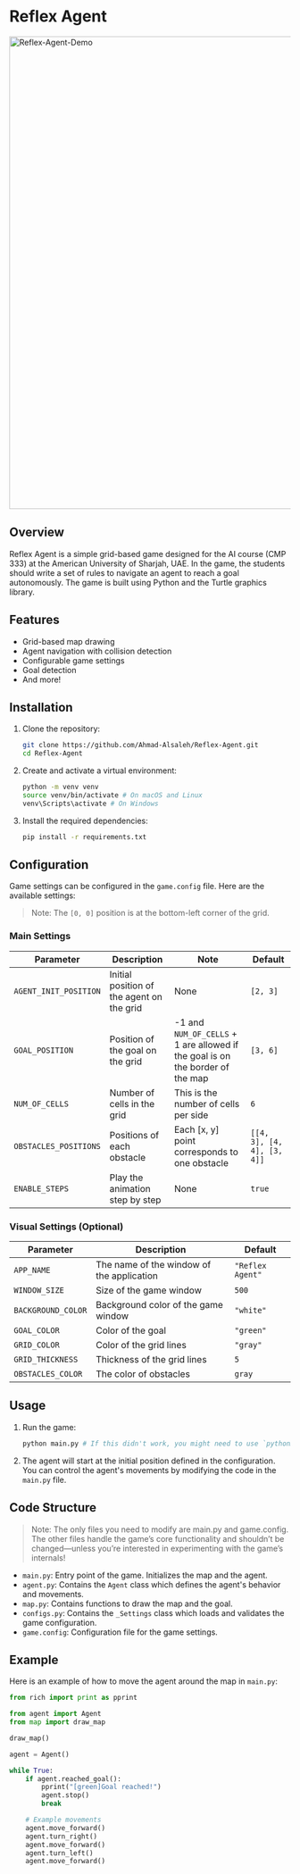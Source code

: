 # Reflex Agent

<img width="847" alt="Reflex-Agent-Demo" src="https://github.com/user-attachments/assets/4e597de8-0249-4e58-bc47-c2e1e2c91e80">

## Overview

Reflex Agent is a simple grid-based game designed for the AI course (CMP 333) at the American University of Sharjah, UAE. In the game, the students should write a set of rules to navigate an agent to reach a goal autonomously. The game is built using Python and the Turtle graphics library.

## Features

- Grid-based map drawing
- Agent navigation with collision detection
- Configurable game settings
- Goal detection
- And more!

## Installation

1. Clone the repository:

    ```sh
    git clone https://github.com/Ahmad-Alsaleh/Reflex-Agent.git
    cd Reflex-Agent
    ```

2. Create and activate a virtual environment:

    ```sh
    python -m venv venv
    source venv/bin/activate # On macOS and Linux
    venv\Scripts\activate # On Windows
    ```

3. Install the required dependencies:

    ```sh
    pip install -r requirements.txt
    ```

## Configuration

Game settings can be configured in the `game.config` file. Here are the available settings:

> Note: The `[0, 0]` position is at the bottom-left corner of the grid.

### Main Settings

| Parameter             | Description                               | Note                                                                          | Default                       |
|-----------------------|-------------------------------------------|-------------------------------------------------------------------------------|-------------------------------|
| `AGENT_INIT_POSITION` | Initial position of the agent on the grid | None                                                                          | `[2, 3]`                      |
| `GOAL_POSITION`       | Position of the goal on the grid          | -1 and `NUM_OF_CELLS` + 1 are allowed if the goal is on the border of the map | `[3, 6]`                      |
| `NUM_OF_CELLS`        | Number of cells in the grid               | This is the number of cells per side                                          | `6`                           |
| `OBSTACLES_POSITIONS` | Positions of each obstacle                | Each [x, y] point corresponds to one obstacle                                 | `[[4, 3], [4, 4], [3, 4]]`    |
| `ENABLE_STEPS`        | Play the animation step by step           | None                                                                          | `true`                        |

### Visual Settings (Optional)

| Parameter          | Description                                  | Default           |
|--------------------|----------------------------------------------|-------------------|
| `APP_NAME`         | The name of the window of the application    | `"Reflex Agent"`  |
| `WINDOW_SIZE`      | Size of the game window                      | `500`             |
| `BACKGROUND_COLOR` | Background color of the game window          | `"white"`         |
| `GOAL_COLOR`       | Color of the goal                            | `"green"`         |
| `GRID_COLOR`       | Color of the grid lines                      | `"gray"`          |
| `GRID_THICKNESS`   | Thickness of the grid lines                  | `5`               |
| `OBSTACLES_COLOR`  | The color of obstacles                       | `gray`            |

## Usage

1. Run the game:

    ```sh
    python main.py # If this didn't work, you might need to use `python3` on macOS and Linux or `py` on Windows
    ```

2. The agent will start at the initial position defined in the configuration. You can control the agent's movements by modifying the code in the `main.py` file.

## Code Structure

> Note: The only files you need to modify are main.py and game.config. The other files handle the game’s core functionality and shouldn’t be changed—unless you’re interested in experimenting with the game’s internals!

- `main.py`: Entry point of the game. Initializes the map and the agent.
- `agent.py`: Contains the `Agent` class which defines the agent's behavior and movements.
- `map.py`: Contains functions to draw the map and the goal.
- `configs.py`: Contains the `_Settings` class which loads and validates the game configuration.
- `game.config`: Configuration file for the game settings.

## Example

Here is an example of how to move the agent around the map in `main.py`:

```py
from rich import print as pprint

from agent import Agent
from map import draw_map

draw_map()

agent = Agent()

while True:
    if agent.reached_goal():
        pprint("[green]Goal reached!")
        agent.stop()
        break

    # Example movements
    agent.move_forward()
    agent.turn_right()
    agent.move_forward()
    agent.turn_left()
    agent.move_forward()
```
